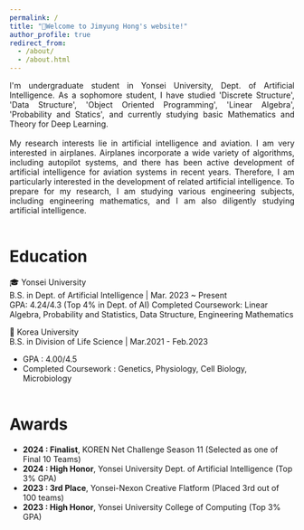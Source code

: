 ```yaml
---
permalink: /
title: "👋Welcome to Jimyung Hong's website!"
author_profile: true
redirect_from: 
  - /about/
  - /about.html
---
```

<div align="justify">
I'm undergraduate student in Yonsei University, Dept. of Artificial Intelligence. As a sophomore student, I have studied 'Discrete Structure', 'Data Structure', 'Object Oriented Programming', 'Linear Algebra', 'Probability and Statics', and currently studying basic Mathematics and Theory for Deep Learning.<br/><br/>
My research interests lie in artificial intelligence and aviation. I am very interested in airplanes. Airplanes incorporate a wide variety of algorithms, including autopilot systems, and there has been active development of artificial intelligence for aviation systems in recent years. Therefore, I am particularly interested in the development of related artificial intelligence. To prepare for my research, I am studying various engineering subjects, including engineering mathematics, and I am also diligently studying artificial intelligence.
</div>
<br/>

Education
======

🎓 Yonsei University  
B.S. in Dept. of Artificial Intelligence | Mar. 2023 ~ Present  
GPA: 4.24/4.3 (Top 4% in Dept. of AI)
Completed Coursework: Linear Algebra, Probability and Statistics, Data Structure, Engineering Mathematics


🏫 Korea University  
B.S. in Division of Life Science | Mar.2021 - Feb.2023  
+ GPA : 4.00/4.5
+ Completed Coursework : Genetics, Physiology, Cell Biology, Microbiology<br/><br/>


Awards
======

- **2024 : Finalist**, KOREN Net Challenge Season 11 (Selected as one of Final 10 Teams)
- **2024 : High Honor**, Yonsei University Dept. of Artificial Intelligence (Top 3% GPA)
- **2023 : 3rd Place**, Yonsei-Nexon Creative Flatform (Placed 3rd out of 100 teams)
- **2023 : High Honor**, Yonsei University College of Computing (Top 3% GPA)
